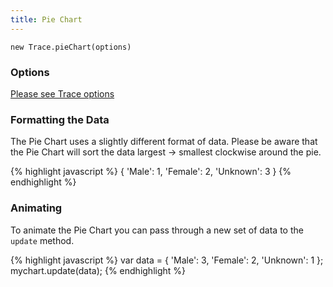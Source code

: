 ```yaml
---
title: Pie Chart
---
```


`new Trace.pieChart(options)`

### Options

[Please see Trace options](#options)

### Formatting the Data

The Pie Chart uses a slightly different format of data. Please be aware that the Pie Chart will sort the data largest -> smallest clockwise around the pie.

{% highlight javascript %}
{
	'Male': 1,
	'Female': 2,
	'Unknown': 3
}
{% endhighlight %}

<div id="piechart-example" style="margin: 0 197px;"></div>

<script type="text/javascript">
	
(function () {

	var data = {
		'Male': 1,
		'Female': 2,
		'Unknown': 3
	}
	new Trace.pieChart({
		'div': '#piechart-example',
		'data': data,
		'width': 300,
		'legend': false,
		'height': 300
	});

})();
</script>

### Animating

To animate the Pie Chart you can pass through a new set of data to the `update` method.

{% highlight javascript %}
var data = {
	'Male': 3,
	'Female': 2,
	'Unknown': 1
};
mychart.update(data);
{% endhighlight %}

<div id="piechart-animation-example" style="margin: 0 197px;"></div>

<script type="text/javascript">
(function () {

	var rand = function () {
		var obj = {'male': 0, 'female': 0, 'unknown': 0};
		Object.keys(obj).forEach(function (key) {
			obj[key] = Math.round(Math.random() * 10) + 1;
		});
		return obj;
	};

	var data = {
		'Male': 3,
		'Female': 2,
		'Unknown': 1
	};
	var chart = new Trace.pieChart({
		'div': '#piechart-animation-example',
		'data': data,
		'width': 300,
		'legend': false,
		'height': 300
	});

	setInterval(function () {
		chart.update(rand());
	}, 1000);

})();
</script>

